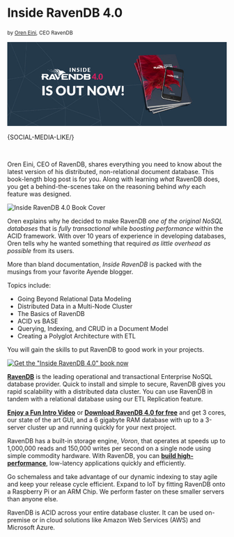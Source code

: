 # Inside RavenDB 4.0
<small>by <a href="mailto:ayende@ayende.com">Oren Eini</a>, CEO RavenDB</small>

![Inside RavenDB 4.0 by Oren Eini](images/inside-ravendb-book.jpg)

{SOCIAL-MEDIA-LIKE/}

<br/>

Oren Eini, CEO of RavenDB, shares everything you need to know about the latest version of his distributed, non-relational document database. This book-length blog post is for you. Along with learning <em>what</em> RavenDB does, you get a behind-the-scenes take on the reasoning behind <em>why</em> each feature was designed.

<img class="floating-right img-responsive" alt="Inside RavenDB 4.0 Book Cover" src="images/cover-book.png" />

Oren explains why he decided to make RavenDB <em>one of the original NoSQL databases</em> that is <em>fully transactional</em> while <em>boosting performance</em> within the ACID framework. With over 10 years of experience in developing databases, Oren tells why he wanted something that required <em>as little overhead as possible</em> from its users.

More than bland documentation, <em>Inside RavenDB</em> is packed with the musings from your favorite Ayende blogger.

Topics include:

* Going Beyond Relational Data Modeling
* Distributed Data in a Multi-Node Cluster
* The Basics of RavenDB
* ACID vs BASE
* Querying, Indexing, and CRUD in a Document Model 
* Creating a Polyglot Architecture with ETL

<p>You will gain the skills to put RavenDB to good work in your projects.</p>

<a href="https://www.amazon.com/Inside-RavenDB-4-0-Oren-Eini/dp/1719946213" rel="nofollow" target="_blank">
    <img class="img-responsive m-0-auto" alt="Get the &quot;Inside RavenDB 4.0&quot; book now" src="images/get-the-book.jpg" />
</a>

<div class="bottom-line">
    <p>
        <a href="https://ravendb.net/"><strong>RavenDB</strong></a> is the leading operational and transactional Enterprise NoSQL database provider. Quick to install and simple to secure, RavenDB gives you rapid scalability with a distributed data cluster. You can use RavenDB in tandem with a relational database using our ETL Replication feature.
    </p>
    <p>
        <a href="https://ravendb.net#play-video"><strong>Enjoy a Fun Intro Video</strong></a> or <a href="https://ravendb.net/downloads"><strong>Download RavenDB 4.0 for free</strong></a> and get 3 cores, our state of the art GUI, and a 6 gigabyte RAM database with up to a 3-server cluster up and running quickly for your next project.
    </p>
    <p>
        RavenDB has a built-in storage engine, <em>Voron</em>, that operates at speeds up to 1,000,000 reads and 150,000 writes per second on a single node using simple commodity hardware. With RavenDB, you can <a href="https://ravendb.net/features"><strong>build high-performance</strong></a>, low-latency applications quickly and efficiently.
    </p>
    <p>
        Go schemaless and take advantage of our dynamic indexing to stay agile and keep your release cycle efficient. Expand to IoT by fitting RavenDB onto a Raspberry Pi or an ARM Chip. We perform faster on these smaller servers than anyone else. 
    </p>
    <p>
        RavenDB is ACID across your entire database cluster. It can be used on-premise or in cloud solutions like Amazon Web Services (AWS) and Microsoft Azure.
    </p>
</div>
